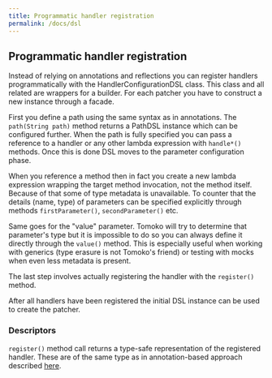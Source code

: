 ```yaml
---
title: Programmatic handler registration
permalink: /docs/dsl
---
```

## Programmatic handler registration

Instead of relying on annotations and reflections you can register handlers programmatically with the HandlerConfigurationDSL class.
This class and all related are wrappers for a builder. For each patcher you have to construct a new instance through a facade.

First you define a path using the same syntax as in annotations. The `path(String path)` method returns a PathDSL instance which can be configured further.
When the path is fully specified you can pass a reference to a handler or any other lambda expression with `handle*()` methods. Once this is done DSL moves to the parameter configuration phase.

When you reference a method then in fact you create a new lambda expression wrapping the target method invocation, not the method itself.
Because of that some of type metadata is unavailable. To counter that the details (name, type) of parameters can be specified explicitly through methods `firstParameter()`, `secondParameter()` etc.

Same goes for the "value" parameter. Tomoko will try to determine that parameter's type but it is impossible to do so you can always define it directly through the `value()` method.
This is especially useful when working with generics (type erasure is not Tomoko's friend) or testing with mocks when even less metadata is present.

The last step involves actually registering the handler with the `register()` method.

After all handlers have been registered the initial DSL instance can be used to create the patcher.

### Descriptors

`register()` method call returns a type-safe representation of the registered handler. These are of the same type as in annotation-based approach described [here](/docs/descriptors).

